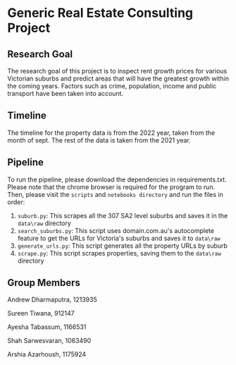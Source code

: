 # Generic Real Estate Consulting Project

## Research Goal
The research goal of this project is to inspect rent growth prices for various Victorian suburbs and predict areas that will have the greatest growth within the coming years. Factors such as crime, population, income and public transport have been taken into account. 

## Timeline
The timeline for the property data is from the 2022 year, taken from the month of sept. The rest of the data is taken from the 2021 year. 

## Pipeline
To run the pipeline, please download the dependencies in requirements.txt. Please note that the chrome browser is required for the program to run. 
Then, please visit the `scripts` and `notebooks directory` and run the files in order:
1. `suburb.py`: This scrapes all the 307 SA2 level suburbs and saves it in the `data\raw` directory
2. `search_suburbs.py`: This script uses domain.com.au's autocomplete feature to get the URLs for Victoria's suburbs and saves it to `data\raw`
3. `generate_urls.py`: This script generates all the property URLs by suburb
3. `scrape.py`: This script scrapes properties, saving them to the `data\raw` directory


## Group Members 
Andrew Dharmaputra, 1213935

Sureen Tiwana, 912147

Ayesha Tabassum, 1166531

Shah Sarwesvaran, 1063490

Arshia Azarhoush, 1175924

